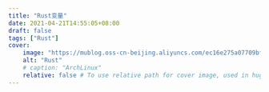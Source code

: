 ```yaml
---
title: "Rust变量"
date: 2021-04-21T14:55:05+08:00
draft: false
tags: ["Rust"]
cover:
    image: "https://mublog.oss-cn-beijing.aliyuncs.com/ec16e275a07709bf0043bda9608de846.jpeg"
    alt: "Rust"
    # caption: "ArchLinux"
    relative: false # To use relative path for cover image, used in hugo Page-bundles
---
```



